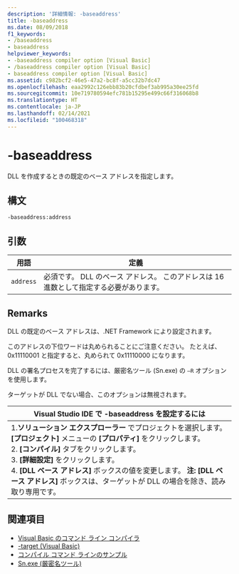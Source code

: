 ```yaml
---
description: '詳細情報: -baseaddress'
title: -baseaddress
ms.date: 08/09/2018
f1_keywords:
- /baseaddress
- baseaddress
helpviewer_keywords:
- -baseaddress compiler option [Visual Basic]
- /baseaddress compiler option [Visual Basic]
- baseaddress compiler option [Visual Basic]
ms.assetid: c982bcf2-46e5-47a2-bc8f-a5cc32b7dc47
ms.openlocfilehash: eaa2992c126ebb83b20cfdbef3ab995a30ee25fd
ms.sourcegitcommit: 10e719780594efc781b15295e499c66f316068b8
ms.translationtype: HT
ms.contentlocale: ja-JP
ms.lasthandoff: 02/14/2021
ms.locfileid: "100468318"
---
```

# <a name="-baseaddress"></a>-baseaddress

DLL を作成するときの既定のベース アドレスを指定します。  
  
## <a name="syntax"></a>構文  
  
```console  
-baseaddress:address  
```  
  
## <a name="arguments"></a>引数  
  
|用語|定義|  
|---|---|  
|`address`|必須です。 DLL のベース アドレス。 このアドレスは 16 進数として指定する必要があります。|  
  
## <a name="remarks"></a>Remarks  

 DLL の既定のベース アドレスは、.NET Framework により設定されます。  
  
 このアドレスの下位ワードは丸められることにご注意ください。 たとえば、0x11110001 と指定すると、丸められて 0x11110000 になります。  
  
 DLL の署名プロセスを完了するには、厳密名ツール (Sn.exe) の `–R` オプションを使用します。  
  
 ターゲットが DLL でない場合、このオプションは無視されます。  
  
|Visual Studio IDE で -baseaddress を設定するには|  
|---|  
|1.**ソリューション エクスプローラー** でプロジェクトを選択します。 **[プロジェクト]** メニューの **[プロパティ]** をクリックします。 <br />2. **[コンパイル]** タブをクリックします。<br />3. **[詳細設定]** をクリックします。<br />4. **[DLL ベース アドレス]** ボックスの値を変更します。 **注:**    **[DLL ベース アドレス]** ボックスは、ターゲットが DLL の場合を除き、読み取り専用です。|  
  
## <a name="see-also"></a>関連項目

- [Visual Basic のコマンド ライン コンパイラ](index.md)
- [-target (Visual Basic)](target.md)
- [コンパイル コマンド ラインのサンプル](sample-compilation-command-lines.md)
- [Sn.exe (厳密名ツール)](../../../framework/tools/sn-exe-strong-name-tool.md)
